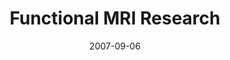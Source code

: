 ---
title: "Functional MRI Research"
project_id: 
date: 2007-09-06
conference_id: ""
presenters:
   - david_knight
summary: "Functional MRI of Neural Substrates Mediating Human Fear Learning and Memory (date missing or incorrect)"
file: /assets/presentations/
filename: 
layout: presentation
---